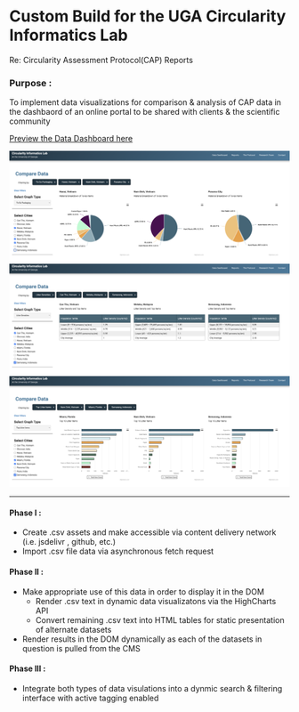 
# Custom Build for the UGA Circularity Informatics Lab

Re: Circularity Assessment Protocol(CAP) Reports

### Purpose :
To implement data visualizations for comparison & analysis of CAP data in the dashbaord of an online portal to be shared with clients & the scientific community

[Preview the Data Dashboard here](https://reportdemo.webflow.io/interactive-data 'Staging Domain')

![Dashboard Preview 1](https://raw.githubusercontent.com/imattking/UGA-CAP-CIL-custom-csv-scripts/main/assets/images/CAP-Dashboard-Preview-1.png)
![Dashboard Preview 2](https://raw.githubusercontent.com/imattking/UGA-CAP-CIL-custom-csv-scripts/main/assets/images/CAP-Dashboard-Preview-2.png)
![Dashboard Preview 3](https://raw.githubusercontent.com/imattking/UGA-CAP-CIL-custom-csv-scripts/main/assets/images/CAP-Dashboard-Preview-3.png)
***

#### Phase I :
- Create .csv assets and make accessible via content delivery network (i.e. jsdelivr , github, etc.)
- Import .csv file data via asynchronous fetch request

#### Phase II : 
- Make appropriate use of this data in order to display it in the DOM
    - Render .csv text in dynamic data visualizatons via the HighCharts API
    - Convert remaining .csv text into HTML tables for static presentation of alternate datasets
- Render results in the DOM dynamically as each of the datasets in question is pulled from the CMS

#### Phase III : 
- Integrate both types of data visulations into a dynmic search & filtering interface with active tagging enabled